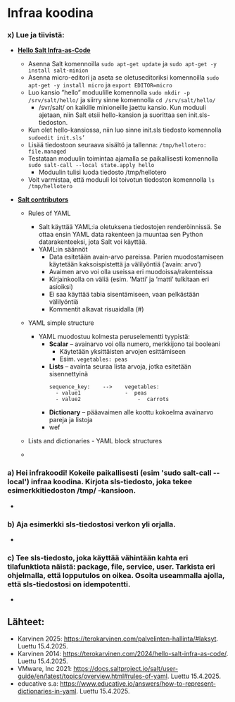 # Infraa koodina

### x) Lue ja tiivistä:
- **[Hello Salt Infra-as-Code](https://terokarvinen.com/2024/hello-salt-infra-as-code/)**
  - Asenna Salt komennoilla `sudo apt-get update` ja `sudo apt-get -y install salt-minion`
  - Asenna micro-editori ja aseta se oletuseditoriksi komennoilla `sudo apt-get -y install micro` ja `export EDITOR=micro`
  - Luo kansio ”hello” moduulille komennolla `sudo mkdir -p /srv/salt/hello/` ja siirry sinne komennolla `cd /srv/salt/hello/`
    - /svr/salt/ on kaikille minioneille jaettu kansio. Kun moduuli ajetaan, niin Salt etsii hello-kansion ja suorittaa sen init.sls-tiedoston.
  - Kun olet hello-kansiossa, niin luo sinne init.sls tiedosto komennolla `sudoedit init.sls’`
  - Lisää tiedostoon seuraava sisältö ja tallenna:
         `/tmp/hellotero:
            file.managed`
  - Testataan moduulin toimintaa ajamalla se paikallisesti komennolla `sudo salt-call --local state.apply hello`
    - Moduulin tulisi luoda tiedosto /tmp/hellotero
  - Voit varmistaa, että moduuli loi toivotun tiedoston komennolla `ls /tmp/hellotero`

- **[Salt contributors](https://docs.saltproject.io/salt/user-guide/en/latest/topics/overview.html#rules-of-yaml)**
  - Rules of YAML
    - Salt käyttää YAML:ia oletuksena tiedostojen renderöinnissä. Se ottaa ensin YAML data rakenteen ja muuntaa sen Python datarakenteeksi, jota Salt voi käyttää.
    - YAML:in säännöt
      - Data esitetään avain-arvo pareissa. Parien muodostamiseen käytetään kaksoispistettä ja välilyöntiä (’avain: arvo’)
      - Avaimen arvo voi olla useissa eri muodoissa/rakenteissa
      - Kirjainkoolla on väliä (esim. ’Matti’ ja ’matti’ tulkitaan eri asioiksi)
      - Ei saa käyttää tabia sisentämiseen, vaan pelkästään välilyöntiä
      - Kommentit alkavat risuaidalla (#)

  - YAML simple structure
    - YAML muodostuu kolmesta peruselementti tyypistä:
      - **Scalar** – avainarvo voi olla numero, merkkijono tai booleani
        - Käytetään yksittäisten arvojen esittämiseen
        - Esim. `vegetables: peas`
      - **Lists** – avainta seuraa lista arvoja, jotka esitetään sisennettyinä
          ```
          sequence_key:    --> 	  vegetables:
            - value1              -  peas
            - value2		          -  carrots
          ```
      - **Dictionary** – pääavaimen alle koottu kokoelma avainarvo pareja ja listoja
      - wef
        
  - Lists and dictionaries - YAML block structures
  - 
  
### a) Hei infrakoodi! Kokeile paikallisesti (esim 'sudo salt-call --local') infraa koodina. Kirjota sls-tiedosto, joka tekee esimerkkitiedoston /tmp/ -kansioon.
- 

### b) Aja esimerkki sls-tiedostosi verkon yli orjalla.
- 

### c) Tee sls-tiedosto, joka käyttää vähintään kahta eri tilafunktiota näistä: package, file, service, user. Tarkista eri ohjelmalla, että lopputulos on oikea. Osoita useammalla ajolla, että sls-tiedostosi on idempotentti.
- 

## Lähteet:
- Karvinen 2025: https://terokarvinen.com/palvelinten-hallinta/#laksyt. Luettu 15.4.2025.
- Karvinen 2014: https://terokarvinen.com/2024/hello-salt-infra-as-code/. Luettu 15.4.2025.
- VMware, Inc 2021: https://docs.saltproject.io/salt/user-guide/en/latest/topics/overview.html#rules-of-yaml. Luettu 15.4.2025.
- educative s.a: https://www.educative.io/answers/how-to-represent-dictionaries-in-yaml. Luettu 15.4.2025.



